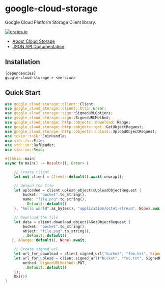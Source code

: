 # google-cloud-storage

Google Cloud Platform Storage Client library.

[![crates.io](https://img.shields.io/crates/v/google-cloud-storage.svg)](https://crates.io/crates/google-cloud-storage)

* [About Cloud Storage](https://cloud.google.com/storage/)
* [JSON API Documentation](https://cloud.google.com/storage/docs/json_api/v1)

## Installation

```
[dependencies]
google-cloud-storage = <version>
```

## Quick Start

```rust
use google_cloud_storage::client::Client;
use google_cloud_storage::client::http::Error;
use google_cloud_storage::sign::SignedURLOptions;
use google_cloud_storage::sign::SignedURLMethod;
use google_cloud_storage::http::objects::download::Range;
use google_cloud_storage::http::objects::get::GetObjectRequest;
use google_cloud_storage::http::objects::upload::UploadObjectRequest;
use tokio::task::JoinHandle;
use std::fs::File;
use std::io::BufReader;
use std::io::Read;

#[tokio::main]
async fn main() -> Result<(), Error> {

    // Create client.
    let mut client = Client::default().await.unwrap();

    // Upload the file
    let uploaded = client.upload_object(&UploadObjectRequest {
        bucket: "bucket".to_string(),
        name: "file.png".to_string(),
        ..Default::default()
    }, "hello world".as_bytes(), "application/octet-stream", None).await;

    // Download the file
    let data = client.download_object(&GetObjectRequest {
        bucket: "bucket".to_string(),
        object: "file.png".to_string(),
        ..Default::default()
   }, &Range::default(), None).await;

    // Create signed url.
    let url_for_download = client.signed_url("bucket", "foo.txt", SignedURLOptions::default());
    let url_for_upload = client.signed_url("bucket", "foo.txt", SignedURLOptions {
        method: SignedURLMethod::PUT,
        ..Default::default()
    });
    Ok(())
}
```
